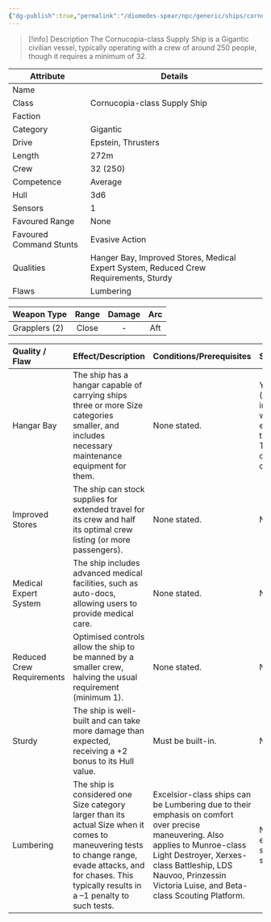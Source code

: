 ```yaml
---
{"dg-publish":true,"permalink":"/diomedes-spear/npc/generic/ships/cornucopia-class-supply-ship/"}
---
```


> [!info] Description
> The Cornucopia-class Supply Ship is a Gigantic civilian vessel, typically operating with a crew of around 250 people, though it requires a minimum of 32.

| Attribute               | Details                                                                               |
| ----------------------- | ------------------------------------------------------------------------------------- |
| Name                    |                                                                                       |
| Class                   | Cornucopia-class Supply Ship                                                          |
| Faction                 |                                                                                       |
| Category                | Gigantic                                                                              |
| Drive                   | Epstein, Thrusters                                                                    |
| Length                  | 272m                                                                                  |
| Crew                    | 32 (250)                                                                              |
| Competence              | Average                                                                               |
| Hull                    | 3d6                                                                                   |
| Sensors                 | 1                                                                                     |
| Favoured Range          | None                                                                                  |
| Favoured Command Stunts | Evasive Action                                                                        |
| Qualities               | Hanger Bay, Improved Stores, Medical Expert System, Reduced Crew Requirements, Sturdy |
| Flaws                   | Lumbering                                                                             |

| Weapon Type   | Range | Damage | Arc |
| ------------- | :---: | :----: | :-: |
| Grapplers (2) | Close |   -    | Aft |

| Quality / Flaw            | Effect/Description                                                                                                                                                                                            | Conditions/Prerequisites                                                                                                                                                                                                                          | Stackable?                                                                 |
| :------------------------ | :------------------------------------------------------------------------------------------------------------------------------------------------------------------------------------------------------------ | :------------------------------------------------------------------------------------------------------------------------------------------------------------------------------------------------------------------------------------------------ | :------------------------------------------------------------------------- |
| Hangar Bay                | The ship has a hangar capable of carrying ships three or more Size categories smaller, and includes necessary maintenance equipment for them.                                                                 | None stated.                                                                                                                                                                                                                                      | Yes (capacity increases with size, e.g., for three Troika-class dropships) |
| Improved Stores           | The ship can stock supplies for extended travel for its crew and half its optimal crew listing (or more passengers).                                                                                          | None stated.                                                                                                                                                                                                                                      | No                                                                         |
| Medical Expert System     | The ship includes advanced medical facilities, such as auto-docs, allowing users to provide medical care.                                                                                                     | None stated.                                                                                                                                                                                                                                      | No                                                                         |
| Reduced Crew Requirements | Optimised controls allow the ship to be manned by a smaller crew, halving the usual requirement (minimum 1).                                                                                                  | None stated.                                                                                                                                                                                                                                      | No                                                                         |
| Sturdy                    | The ship is well-built and can take more damage than expected, receiving a +2 bonus to its Hull value.                                                                                                        | Must be built-in.                                                                                                                                                                                                                                 | No                                                                         |
| Lumbering                 | The ship is considered one Size category larger than its actual Size when it comes to maneuvering tests to change range, evade attacks, and for chases. This typically results in a –1 penalty to such tests. | Excelsior-class ships can be Lumbering due to their emphasis on comfort over precise maneuvering. Also applies to Munroe-class Light Destroyer, Xerxes-class Battleship, LDS Nauvoo, Prinzessin Victoria Luise, and Beta-class Scouting Platform. | Not explicitly stated as stackable.                                        |
